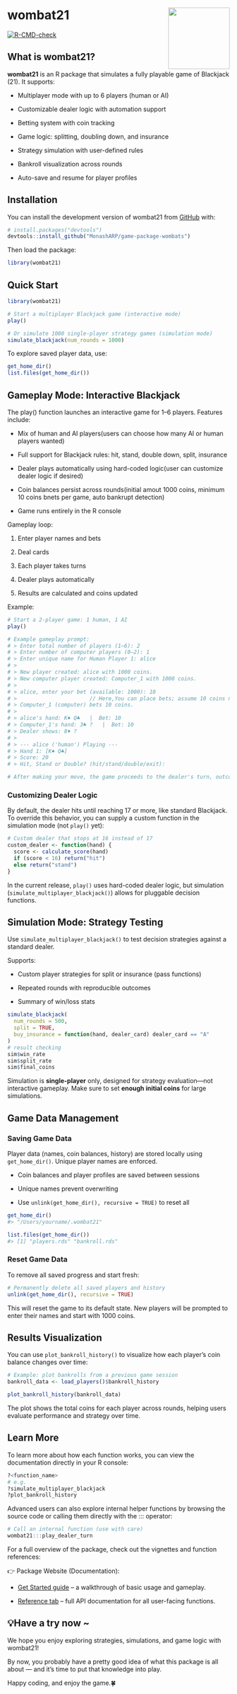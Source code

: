
<!-- README.md is generated from README.Rmd. Please edit that file -->

# wombat21 <img src= "https://monasharp.github.io/game-package-wombats/logo.png" align="right" height="139" alt="" />

<!-- badges: start -->

[![R-CMD-check](https://github.com/MonashARP/game-package-wombats/actions/workflows/R-CMD-check.yaml/badge.svg)](https://github.com/MonashARP/game-package-wombats/actions/workflows/R-CMD-check.yaml)
<!-- badges: end -->

## What is wombat21?

**wombat21** is an R package that simulates a fully playable game of
Blackjack (21). It supports:

- Multiplayer mode with up to 6 players (human or AI)

- Customizable dealer logic with automation support

- Betting system with coin tracking

- Game logic: splitting, doubling down, and insurance

- Strategy simulation with user-defined rules

- Bankroll visualization across rounds

- Auto-save and resume for player profiles

## Installation

You can install the development version of wombat21 from
[GitHub](https://github.com/) with:

``` r
# install.packages("devtools")
devtools::install_github("MonashARP/game-package-wombats")
```

Then load the package:

``` r
library(wombat21)
```

## Quick Start

``` r
library(wombat21)

# Start a multiplayer Blackjack game (interactive mode)
play()

# Or simulate 1000 single-player strategy games (simulation mode)
simulate_blackjack(num_rounds = 1000)
```

To explore saved player data, use:

``` r
get_home_dir()
list.files(get_home_dir())
```

## Gameplay Mode: Interactive Blackjack

The play() function launches an interactive game for 1–6 players.
Features include:

- Mix of human and AI players(users can choose how many AI or human
  players wanted)

- Full support for Blackjack rules: hit, stand, double down, split,
  insurance

- Dealer plays automatically using hard-coded logic(user can customize
  dealer logic if desired)

- Coin balances persist across rounds(initial amout 1000 coins, minimum
  10 coins bnets per game, auto bankrupt detection)

- Game runs entirely in the R console

Gameplay loop:

1.  Enter player names and bets

2.  Deal cards

3.  Each player takes turns

4.  Dealer plays automatically

5.  Results are calculated and coins updated

Example:

``` r
# Start a 2-player game: 1 human, 1 AI
play()

# Example gameplay prompt:
# > Enter total number of players (1–6): 2
# > Enter number of computer players (0–2): 1
# > Enter unique name for Human Player 1: alice 
# > 
# > New player created: alice with 1000 coins.
# > New computer player created: Computer_1 with 1000 coins.
# > 
# > alice, enter your bet (available: 1000): 10 
# >                       // Here,You can place bets; assume 10 coins now
# > Computer_1 (computer) bets 10 coins.
# > 
# > alice's hand: K♠ Q♣   |  Bet: 10
# > Computer_1's hand: 3♣ ?   |  Bet: 10
# > Dealer shows: 8♦ ?
# > 
# > --- alice ('human') Playing ---
# > Hand 1: [K♠ Q♣]
# > Score: 20
# > Hit, Stand or Double? (hit/stand/double/exit):

# After making your move, the game proceeds to the dealer's turn, outcomes are revealed, and coin balances are updated automatically.
```

### Customizing Dealer Logic

By default, the dealer hits until reaching 17 or more, like standard
Blackjack. To override this behavior, you can supply a custom function
in the simulation mode (not `play()` yet):

``` r
# Custom dealer that stops at 16 instead of 17
custom_dealer <- function(hand) {
  score <- calculate_score(hand)
  if (score < 16) return("hit")
  else return("stand")
}
```

In the current release, `play()` uses hard-coded dealer logic, but
simulation (`simulate_multiplayer_blackjack()`) allows for pluggable
decision functions.

## Simulation Mode: Strategy Testing

Use `simulate_multiplayer_blackjack()` to test decision strategies
against a standard dealer.

Supports:

- Custom player strategies for split or insurance (pass functions)

- Repeated rounds with reproducible outcomes

- Summary of win/loss stats

``` r
simulate_blackjack(
  num_rounds = 500,
  split = TRUE,
  buy_insurance = function(hand, dealer_card) dealer_card == "A"
)
# result checking
sim$win_rate
sim$split_rate
sim$final_coins
```

Simulation is **single-player** only, designed for strategy
evaluation—not interactive gameplay. Make sure to set **enough initial
coins** for large simulations.

## Game Data Management

### Saving Game Data

Player data (names, coin balances, history) are stored locally using
`get_home_dir()`. Unique player names are enforced.

- Coin balances and player profiles are saved between sessions

- Unique names prevent overwriting

- Use `unlink(get_home_dir(), recursive = TRUE)` to reset all

``` r
get_home_dir()
#> "/Users/yourname/.wombat21"

list.files(get_home_dir())
#> [1] "players.rds" "bankroll.rds"
```

### Reset Game Data

To remove all saved progress and start fresh:

``` r
# Permanently delete all saved players and history
unlink(get_home_dir(), recursive = TRUE)
```

This will reset the game to its default state. New players will be
prompted to enter their names and start with 1000 coins.

## Results Visualization

You can use `plot_bankroll_history()` to visualize how each player’s
coin balance changes over time:

``` r
# Example: plot bankrolls from a previous game session
bankroll_data <- load_players()$bankroll_history

plot_bankroll_history(bankroll_data)
```

The plot shows the total coins for each player across rounds, helping
users evaluate performance and strategy over time.

## Learn More

To learn more about how each function works, you can view the
documentation directly in your R console:

``` r
?<function_name>
# e.g.
?simulate_multiplayer_blackjack
?plot_bankroll_history
```

Advanced users can also explore internal helper functions by browsing
the source code or calling them directly with the ::: operator:

``` r
# Call an internal function (use with care)
wombat21:::play_dealer_turn
```

For a full overview of the package, check out the vignettes and function
references:

👉 Package Website (Documentation):

- [Get Started
  guide](https://monasharp.github.io/game-package-wombats/articles/wombat21.html)
  – a walkthrough of basic usage and gameplay.

- [Reference
  tab](https://monasharp.github.io/game-package-wombats/reference/index.html)
  – full API documentation for all user-facing functions.

## 💡Have a try now ~

We hope you enjoy exploring strategies, simulations, and game logic with
wombat21!

By now, you probably have a pretty good idea of what this package is all
about — and it’s time to put that knowledge into play.

Happy coding, and enjoy the game.🍀
